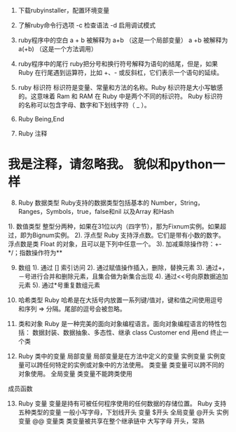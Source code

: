 1. 下载rubyinstaller，配置环境变量
2. 了解ruby命令行选项
-c  检查语法
-d 启用调试模式

3. ruby程序中的空白
a + b 被解释为 a+b （这是一个局部变量）
a  +b 被解释为 a(+b) （这是一个方法调用）

4. ruby程序中的尾行
ruby把分号和换行符号解释为语句的结尾，但是，如果 Ruby 在行尾遇到运算符，比如 +、- 或反斜杠，它们表示一个语句的延续。

5. ruby 标识符
标识符是变量、常量和方法的名称。Ruby 标识符是大小写敏感的。这意味着 Ram 和 RAM 在 Ruby 中是两个不同的标识符。
Ruby 标识符的名称可以包含字母、数字和下划线字符（ _ ）。

6. Ruby Being,End 

7. Ruby 注释
# 我是注释，请忽略我。 貌似和python一样

8. Ruby 数据类型 
Ruby支持的数据类型包括基本的 Number，String， Ranges，Symbols，true，false和nil 以及Array 和Hash

1). 数值类型
整型分两种，如果在31位以内（四字节），那为Fixnum实例。如果超过，即为Bignum实例。
2). 浮点型
Ruby 支持浮点数。它们是带有小数的数字。浮点数是类 Float 的对象，且可以是下列中任意一个。
3). 加减乘除操作符：+-*/；指数操作符为**

9. 数组
1). 通过 [] 索引访问
2). 通过赋值操作插入，删除，替换元素
3). 通过+，－号进行合并和删除元素，且集合做为新集合出现
4). 通过<<号向原数据追加元素
5). 通过*号重复数组元素

10. 哈希类型
Ruby 哈希是在大括号内放置一系列键/值对，键和值之间使用逗号和序列 => 分隔。尾部的逗号会被忽略。

11. 类和对象
Ruby 是一种完美的面向对象编程语言。面向对象编程语言的特性包括：
数据封装、数据抽象、多态性、继承
class Customer
end
用end 终止一个类

12. Ruby 类中的变量
局部变量    局部变量是在方法中定义的变量
实例变量    实例变量可以跨任何特定的实例或对象中的方法使用。
类变量      类变量可以跨不同的对象使用。
全局变量    类变量不能跨类使用

成员函数


13. Ruby 变量
变量是持有可被任何程序使用的任何数据的存储位置。
Ruby 支持五种类型的变量
一般小写字母，下划线开头  变量
$开头 全局变量
@开头 实例变量
@@ 变量类 类变量被共享在整个继承链中
大写字母 开头，常熟

